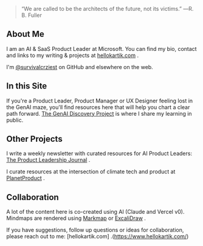 >“We are called to be the architects of the future, not its victims.” ―R. B. Fuller

## About Me
I am an AI & SaaS Product Leader at Microsoft.  You can find my bio, contact and links to my writing & projects at [hellokartik.com](https://www.hellokartik.com/) .

I'm [@survivalcrziest](https://github.com/survivalcrziest) on GitHub and elsewhere on the web.


## In this Site
If you're a Product Leader, Product Manager or UX Designer feeling lost in the GenAI maze, you'll find resources here that will help you chart a clear path forward. [The GenAI Discovery Project](ai/index.md) is where I share my learning in public.


## Other Projects
I write a weekly newsletter with curated resources for AI Product Leaders: [The Product Leadership Journal](https://productleadershipjournal.substack.com) .

I curate resources at the intersection of climate tech and product at [PlanetProduct](https://planetproduct.notion.site/Planet-Product-22ad24d2dbda80cd9871c316f1e96552) .


## Collaboration
A lot of the content here is co-created using AI (Claude and Vercel v0). Mindmaps are rendered using [Markmap](https://github.com/markmap/markmap) or [ExcaliDraw](https://excalidraw.com/) .

If you have suggestions, follow up questions or ideas for collaboration, please reach out to me: [hellokartik.com] .(https://www.hellokartik.com/)
